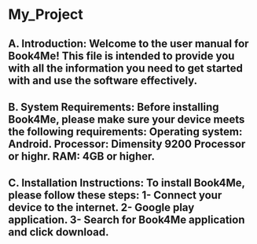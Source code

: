 # My_Project
A. Introduction:
Welcome to the user manual for Book4Me! This file is intended to provide you with all the information you need to get started with and use the software effectively.
------------
B. System Requirements:
Before installing Book4Me, please make sure your device meets the following requirements:
Operating system: Android.
Processor: Dimensity 9200 Processor or highr.
RAM: 4GB or higher.
------------
C. Installation Instructions:
To install Book4Me, please follow these steps:
1- Connect your device to the internet.
2- Google play application.
3- Search for Book4Me application and click download. 
------------

